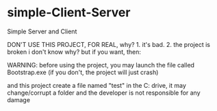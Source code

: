 # simple-Client-Server
Simple Server and Client

DON'T USE THIS PROJECT, FOR REAL, why? 1. it's bad. 2. the project is broken i don't know why?
but if you want, then:

WARNING:
before using the project, you may launch the file called Bootstrap.exe (if you don't, the project will just crash)

and this project create a file named "test" in the C: drive,
it may change/corrupt a folder and the developer is not responsible for any damage

